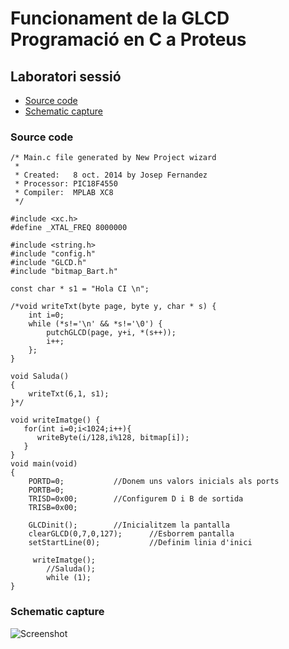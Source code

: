 # Funcionament de la GLCD Programació en C a Proteus

## Laboratori sessió
- [Source code](#source-code)
- [Schematic capture](#schematic-capture)

### Source code

```
/* Main.c file generated by New Project wizard
 *
 * Created:   8 oct. 2014 by Josep Fernandez
 * Processor: PIC18F4550
 * Compiler:  MPLAB XC8
 */

#include <xc.h>
#define _XTAL_FREQ 8000000  

#include <string.h>
#include "config.h"
#include "GLCD.h"
#include "bitmap_Bart.h"

const char * s1 = "Hola CI \n";

/*void writeTxt(byte page, byte y, char * s) {
	int i=0;
	while (*s!='\n' && *s!='\0') { 
		putchGLCD(page, y+i, *(s++));
		i++;
	};
}	

void Saluda()
{
	writeTxt(6,1, s1);
}*/

void writeImatge() {
   for(int i=0;i<1024;i++){
      writeByte(i/128,i%128, bitmap[i]);
   }
}
void main(void)
{
	PORTD=0; 		   //Donem uns valors inicials als ports
	PORTB=0;  
	TRISD=0x00;		   //Configurem D i B de sortida
	TRISB=0x00;
    
	GLCDinit();		   //Inicialitzem la pantalla
	clearGLCD(0,7,0,127);      //Esborrem pantalla
	setStartLine(0);           //Definim linia d'inici
   
	 writeImatge();
        //Saluda();
        while (1);
}
```

### Schematic capture

![Screenshot]()
